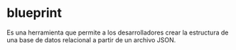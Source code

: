 # blueprint
Es una herramienta que permite a los desarrolladores crear la estructura de una base de datos relacional a partir de un archivo JSON.

